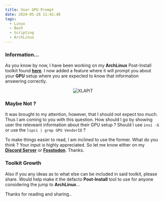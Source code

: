 ```yaml
---
title: User GPU Prompt
date: 2024-05-28 11:41:48
tags:
  - Linux
  - Bash
  - Scripting
  - ArchLinux
---
```


### Information...

As you know by now, I have been working on my **ArchLinux** Post-Install toolkit found [**here**](https://github.com/xerolinux/xlapit-cli). I now added a feature where it will prompt you about your **GPU** setup where you are expected to know that information answering correctly.

<div align="center">

![XLAPiT](https://i.imgur.com/JuWceYE.png)

</div>

### Maybe Not ?

It was brought to my attention, however, that I should not expect too much. Thus I am coming to you with this question. How should I go by showing user the releveant information about their GPU setup ? Should I use `inxi -G` or use the `lspci | grep GPU VendorID` ?

To make things easier to read, I am inclined to use the former. What do you think ? Your input is highly appreciated. So let me know either on my [**Discord Server**](https://discord.gg/5sqxTSuKZu) or [**Fosstodon**](https://fosstodon.org/@XeroLinux). Thanks.

### Toolkit Growth

Also if you any ideas as to what else can be included in said toolkit, please share. Would help make it the defacto **Post-Install** tool to use for anyone considering the jump to **ArchLinux**...

Thanks for reading and sharing..
